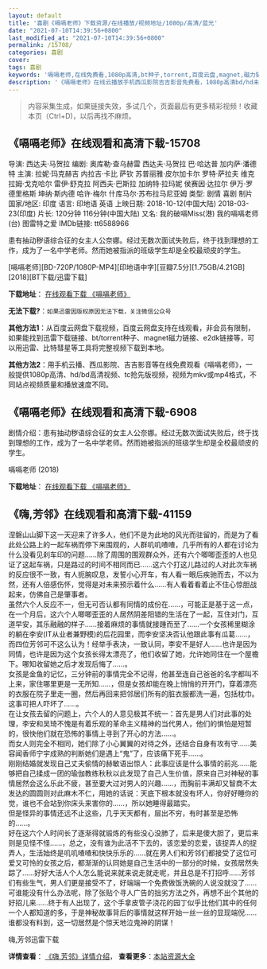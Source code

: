 ```yaml
---
layout: default
title: '喜剧《嗝嗝老师》下载资源/在线播放/视频地址/1080p/高清/蓝光'
date: "2021-07-10T14:39:56+0800"
last_modified_at: "2021-07-10T14:39:56+0800"
permalink: /15708/
categories: 喜剧
cover:
tags: 喜剧
keywords: '嗝嗝老师,在线免费看,1080p高清,bt种子,torrent,百度云盘,magnet,磁力链,迅雷下载资源'
description: '《嗝嗝老师》在线云播放手机西瓜影院吉吉影音免费看，1080p高清bd/hd未删减完整版和tc抢先枪版，mkv/mp4格式，附带bt/torrent种子、magnet/磁力链、百度云盘、网盘资源迅雷下载链接'
---
```


>内容采集生成，如果链接失效，多试几个，页面最后有更多精彩视频！收藏本页（Ctrl+D)，以后再找不麻烦。


## 《嗝嗝老师》在线观看和高清下载-15708

导演: 西达夫·马贺拉 编剧: 奥库勒·查乌赫雷 西达夫·马贺拉 巴·哈达普 加内萨·潘德特 主演: 拉妮·玛克赫吉 内拉吉·卡比 萨钦 苏普丽雅·皮尔加卡尔 罗特·萨拉夫 维克拉姆·戈克哈尔 雷伊·舒克拉 阿西夫·巴斯拉 加纳特·拉玛妮 侯赛因·达拉尔 伊万·罗德里格斯 坤纳·斯内德 哈许‧梅尔 什库马尔·苏布拉马尼亚姆 类型: 剧情 喜剧 制片国家/地区: 印度 语言: 印地语 英语 上映日期: 2018-10-12(中国大陆) 2018-03-23(印度) 片长: 120分钟 116分钟(中国大陆) 又名: 我的破嗝Miss(港) 我的嗝嗝老师(台) 图雷特之爱 IMDb链接: tt6588966

患有抽动秽语综合征的女主人公奈娜。经过无数次面试失败后，终于找到理想的工作，成为了一名中学老师。然而她被指派的班级学生却是全校最顽皮的学生。


[嗝嗝老师][BD-720P/1080P-MP4][印地语中字][豆瓣7.5分][1.75GB/4.21GB][2018][BT下载/迅雷下载]

**下载地址**： [在线观看下载 《嗝嗝老师》](https://www.btdx8.com/torrent/ggls_2018.html) 


**无法下载?**：`如果迅雷因版权原因无法下载，关注微信公众号 `

**其他方法1**：从百度云网盘下载视频，百度云网盘支持在线观看，非会员有限制，如果能找到迅雷下载链接、bt/torrent种子、magnet磁力链接、e2dk链接等，可以用迅雷、比特彗星等工具将完整视频下载到本地。

**其他方法2**：用手机云播、西瓜影院、吉吉影音等在线免费观看《嗝嗝老师》，一般提供1080p高清、hd/bd高清视频、tc抢先版视频，视频为mkv或mp4格式，不同站点视频质量和播放速度不同。


## 《嗝嗝老师》在线观看和高清下载-6908

剧情介绍：患有抽动秽语综合征的女主人公奈娜。经过无数次面试失败后，终于找到理想的工作，成为了一名中学老师。然而她被指派的班级学生却是全校最顽皮的学生。


嗝嗝老师 (2018)

**下载地址**： [在线观看下载 《嗝嗝老师》](https://www.btbtdy.me/btdy/dy14092.html) 


## 《嗨,芳邻》在线观看和高清下载-41159

涅磐山山脚下这一天迎来了许多人，他们不是为此地的风光而驻留的，而是为了看此处公路上的一起车祸而停下来围观的，人群叽叽喳喳，几乎所有的人都在讨论为什么没看见刹车印的问题……除了周围的围观群众外，还有六个唧唧歪歪的人也见证了这起车祸，只是路过的时间不相同而已……这六个打这儿路过的人对此次车祸的反应很不一致，有人扼腕叹息，发誓小心开车，有人看一眼后疾驰而去，不以为然，还有人倍感伤怀，觉得是对未来预示着什么&hellip;…有人看着看着止不住心惊胆战起来，仿佛自己是肇事者。<br />虽然六个人反应不一，但无可否认都有同情的成份在……，可能正是基于这一点，在一个月后，这六个人唧唧歪歪的人居然阴差阳错的生活在了一起，互住对门，互道早安，其乐融融的样子&hellip;…接着麻烦的事情就接踵而至了&hellip;…一个女孩稀里糊涂的躺在李安(IT从业者兼野模)的后花园里，而李安坚决否认他跟此事有瓜葛……，而四位芳邻可不这么认为！经举手表决，一致认同，李安不是好人……也许是因为同情，也许是因为这个女孩长得太漂亮了，他们收留了她，允许她同住在一个屋檐下。哪知收留她之后才发现后悔了……。<br />女孩是金鱼的记忆，三分钟前的事情完全不记得，他甚至连自己爸爸的名字都叫不上来，家住哪里更是一无所知&hellip;…，但是女孩却能在晚上悄悄的开开门，穿着漂亮的衣服在院子里走一圈，然后再回来把邻居们所有的脏衣服都洗一遍，包括枕巾。这事可把人吓坏了&hellip;…。<br />在让女孩去留的问题上，六个人的人意见极其不统一：首先是男人们对此事的处理，李安和吴琦不愧是有着乐观的革命主义精神的当代男人，他们的惧怕是短暂的，很快他们就在恐怖的事情上寻到了开心的方法……。<br />而女人则完全不相同，她们除了小心翼翼的对待之外，还结合自身有攻有守&hellip;…美容闻香师宁宇成熟的判断她们是遇上&ldquo;鬼&rdquo;了，应该痛下死手……。<br />刚刚结婚就发现自己丈夫偷情的赫敏语出惊人：此事应该是什么事情的前兆……能够把自己揉成一团的瑜伽教练秋秋以此发现了自己人生价值，原来自己对神秘的事情居然会这么乐此不疲，甚至要大过对男人的兴趣&hellip;…，而胸前丰满却又智商不太发达的圆圆则对此麻木不仁，用她的话说：天底下根本就没有坏人，你好好睡你的觉，谁也不会站到你床头来害你的……，所以她睡得最踏实。<br />但是怪异的事情还远不止这些，几乎天天都有，层出不穷，有时甚至是恐怖的……。<br />好在这六个人时间长了逐渐得就锻炼的有些没心没肺了，后来是傻大胆了，更后来则是见怪不怪&hellip;…，总之，没有谁为此活不下去的，该恋爱的恋爱，该捉弄人的捉弄人，生活始终是叽叽喳喳和快快乐乐的&hellip;…就在男人们和芳邻们都接受了这位可爱又可怜的女孩之后，都渐渐的认同她是自己生活中的一部分的时候，女孩居然失踪了&hellip;…好好大活人个人怎么能说来就来说走就走呢，并且总是不打招呼……芳邻们有些生气，男人们更是接受不了，好端端一个免费做饭洗碗的人说没就没了……　　可谁能没有什么办法呢，除了张贴个寻人广告的拙劣方法之外，再想不出个其他的好招儿来……终于有人出现了，这个手拿皮管子浇花的园丁似乎比他们其中的任何一个人都知道的多，于是神秘故事背后的事情就这样开始一丝一丝的显现端倪&hellip;…谁都没有料到，这一切居然是个惊天地泣鬼神的阴谋！


嗨,芳邻迅雷下载

**详情查看**： [《嗨,芳邻》详情介绍](/movie/41159/)， **查看更多**：[本站资源大全](/movie/t/all/)

